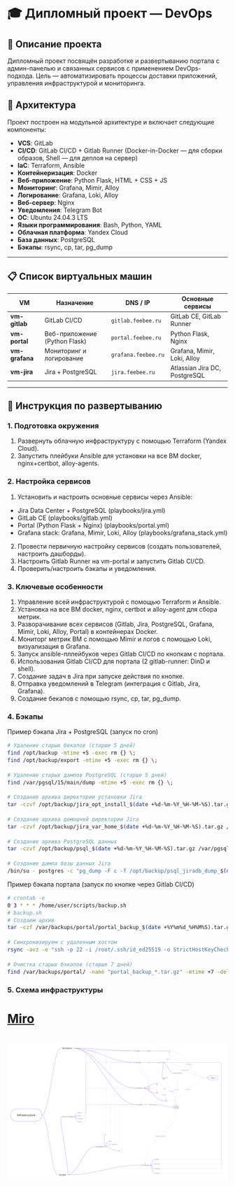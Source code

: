 # 🎓 Дипломный проект — DevOps

## 📌 Описание проекта
Дипломный проект посвящён разработке и развертыванию портала с админ-панелью и связанных сервисов с применением DevOps-подхода.
Цель — автоматизировать процессы доставки приложений, управления инфраструктурой и мониторинга.

## 🧩 Архитектура
Проект построен на модульной архитектуре и включает следующие компоненты:

- **VCS**: GitLab
- **CI/CD**: GitLab CI/CD + Gitlab Runner (Docker-in-Docker — для сборки образов, Shell — для деплоя на сервер)
- **IaC**: Terraform, Ansible
- **Контейнеризация**: Docker
- **Веб-приложение**: Python Flask, HTML + CSS + JS
- **Мониторинг**: Grafana, Mimir, Alloy
- **Логирование**: Grafana, Loki, Alloy
- **Веб-сервер**: Nginx
- **Уведомления**: Telegram Bot
- **ОС**: Ubuntu 24.04.3 LTS
- **Языки программирования**: Bash, Python, YAML
- **Облачная платформа**: Yandex Cloud
- **База данных**: PostgreSQL
- **Бэкапы**: rsync, cp, tar, pg_dump

---

## 📋 Список виртуальных машин

| VM          | Назначение                | DNS / IP           | Основные сервисы |
|-------------|---------------------------|----------------------------|------------------|
| **vm-gitlab**   | GitLab CI/CD          | `gitlab.feebee.ru`         | GitLab CE, GitLab Runner |
| **vm-portal**   | Веб-приложение (Python Flask)    | `portal.feebee.ru`         | Python Flask, Nginx |
| **vm-grafana**  | Мониторинг и логирование  | `grafana.feebee.ru`        | Grafana, Mimir, Loki, Alloy |
| **vm-jira**     | Jira + PostgreSQL         | `jira.feebee.ru` | Atlassian Jira DC, PostgreSQL |

---

## 🚀 Инструкция по развертыванию

### 1. Подготовка окружения
1. Развернуть облачную инфраструктуру с помощью Terraform (Yandex Cloud).
2. Запустить плейбуки Ansible для установки на все ВМ docker, nginx+certbot, alloy-agents.

### 2. Настройка сервисов
1. Установить и настроить основные сервисы через Ansible:
* Jira Data Center + PostgreSQL (playbooks/jira.yml)
* GitLab CE (playbooks/gitlab.yml)
* Portal (Python Flask + Nginx) (playbooks/portal.yml)
* Grafana stack: Grafana, Mimir, Loki, Alloy (playbooks/grafana_stack.yml)
2. Провести первичную настройку сервисов (создать пользователей, настроить дашборды).
3. Настроить Gitlab Runner на vm-portal и запустить Gitlab CI/CD.
4. Проверить/настроить бэкапы и уведомления.

### 3. Ключевые особенности
1. Управление всей инфраструктурой с помощью Terraform и Ansible.
2. Установка на все ВМ docker, nginx, certbot и alloy-agent для сбора метрик.
3. Разворачивание всех сервисов (Gitlab, Jira, PostgreSQL, Grafana, Mimir, Loki, Alloy, Portal) в контейнерах Docker.
3. Мониторг метрик ВМ с помощью Mimir и логов с помощью Loki, визуализация в Grafana.
4. Запуск ansible-пллейбуков через Gitlab CI/CD по кнопкам с портала.
5. Использования Gitlab CI/CD для портала (2 gitlab-runner: DinD и shell).
5. Создание задач в Jira при запуске действия по кнопке.
6. Отправка уведомлений в Telegram (интеграция с Gitlab, Jira, Grafana).
7. Создание бекапов с помощью rsync, cp, tar, pg_dump.

### 4. Бэкапы
Пример бэкапа Jira + PostgreSQL (запуск по cron)
```bash
# Удаление старых бекапов (старше 5 дней)
find /opt/backup -mtime +5 -exec rm {} \;
find /opt/backup/export -mtime +5 -exec rm {} \;

# Удаление старых дампов PostgreSQL (старше 5 дней)
find /var/pgsql/15/main/dump -mtime +5 -exec rm {} \;

# Создание архива директории установки Jira
tar -czvf /opt/backup/jira_opt_install_$(date +%d-%m-%Y_%H-%M-%S).tar.gz /opt/atlassian/jira/

# Создание архива домашней директории Jira
tar -czvf /opt/backup/jira_var_home_$(date +%d-%m-%Y_%H-%M-%S).tar.gz /var/atlassian/application-data/jira/

# Создание архива PostgreSQL данных
tar -czvf /opt/backup/psql_$(date +%d-%m-%Y_%H-%M-%S).tar.gz /var/pgsql/

# Создание дампа базы данных Jira
/bin/su - postgres -c "pg_dump -F c -f /opt/backup/psql_jiradb_dump_$(date +%d-%m-%Y_%H-%M-%S).dump jiradb"
```

Пример бэкапа портала (запуск по кнопке через Gitlab CI/CD)

```bash
# crontab -e
0 3 * * * /home/user/scripts/backup.sh
# backup.sh
# Создаем архив
tar -czf /var/backups/portal/portal_backup_$(date +%Y%m%d_%H%M%S).tar.gz /opt/portal/

# Синхронизируем с удаленным хостом
rsync -avz -e "ssh -p 22 -i /root/.ssh/id_ed25519 -o StrictHostKeyChecking=no -o UserKnownHostsFile=/dev/null" /var/backups/portal/ backup-user@backup.example.ru:/opt/backup/portal_mirror/

# Очистка старых бэкапов (старше 7 дней)
find /var/backups/portal/ -name "portal_backup_*.tar.gz" -mtime +7 -delete
```

### 5. Схема инфраструктуры
# [Miro](https://miro.com/app/board/uXjVJEFlUJg=/?share_link_id=46496434742)
# ![Diagram](diagram.png)